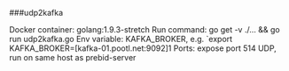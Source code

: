 ###udp2kafka


Docker container: golang:1.9.3-stretch
Run command: go get -v ./... && go run udp2kafka.go
Env variable: KAFKA_BROKER, e.g. `export KAFKA_BROKER=[kafka-01.pootl.net:9092]1
Ports: expose port 514 UDP, run on same host as prebid-server
